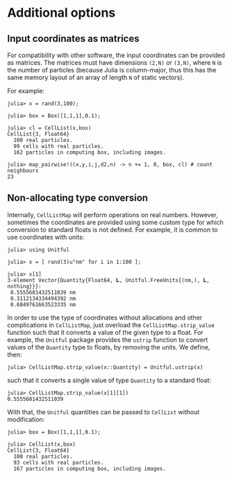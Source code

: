# Additional options

## Input coordinates as matrices

For compatibility with other software, the input coordinates can be provided as matrices. The matrices must have dimensions `(2,N)` or `(3,N)`, where `N` is the number of particles (because Julia is column-major, thus this has the same memory layout of an array of length `N` of static vectors). 

For example:
```julia-repl
julia> x = rand(3,100);

julia> box = Box([1,1,1],0.1);

julia> cl = CellList(x,box)
CellList{3, Float64}
  100 real particles.
  99 cells with real particles.
  162 particles in computing box, including images.

julia> map_pairwise!((x,y,i,j,d2,n) -> n += 1, 0, box, cl) # count neighbours
23
```

## Non-allocating type conversion 

Internally, `CellListMap`  will perform operations on real numbers. However, sometimes the coordinates are provided using some custom type for which conversion to standard floats is not defined. For example, it is common to use coordinates with units:

```julia-repl
julia> using Unitful

julia> x = [ rand(3)u"nm" for i in 1:100 ];

julia> x[1]
3-element Vector{Quantity{Float64, 𝐋, Unitful.FreeUnits{(nm,), 𝐋, nothing}}}:
 0.5555681432511039 nm
 0.3112134334494392 nm
 0.6849761663523335 nm
```

 In order to use the type of coordinates without allocations and other complications in `CellListMap`, just overload the `CellListMap.strip_value` function such that it converts a value of the given type to a float. For example, the `Unitful` package provides the `ustrip` function to convert values of the `Quantity` type to floats, by removing the units. We define, then:

```julia-repl
julia> CellListMap.strip_value(x::Quantity) = Unitful.ustrip(x)
```

such that it converts a single value of type `Quantity` to a standard float:
```julia-repl
julia> CellListMap.strip_value(x[1][1])
0.5555681432511039
```

With that, the `Unitful` quantities can be passed to `CellList` without modification:

```julia-repl
julia> box = Box([1,1,1],0.1);

julia> CellList(x,box)
CellList{3, Float64}
  100 real particles.
  93 cells with real particles.
  167 particles in computing box, including images.
```








